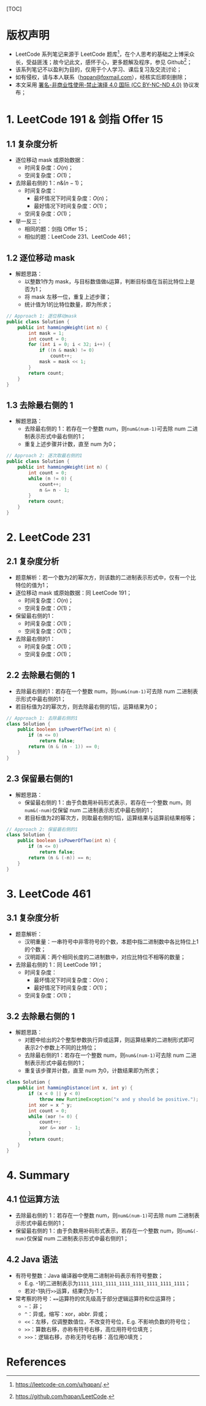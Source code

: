 [TOC]

# 版权声明
- LeetCode 系列笔记来源于 LeetCode 题库[^1]，在个人思考的基础之上博采众长，受益匪浅；故今记此文，感怀于心，更多题解及程序，参见 Github[^2]；
- 该系列笔记不以盈利为目的，仅用于个人学习、课后复习及交流讨论；
- 如有侵权，请与本人联系（hqpan@foxmail.com），经核实后即刻删除；
- 本文采用 [署名-非商业性使用-禁止演绎 4.0 国际 (CC BY-NC-ND 4.0)](https://creativecommons.org/licenses/by-nc-nd/4.0/deed.zh) 协议发布；


# 1. LeetCode 191 & 剑指 Offer 15
## 1.1 复杂度分析
- 逐位移动 mask 或原始数据：
  - 时间复杂度：$O(n)$；
  - 空间复杂度：$O(1)$；
- 去除最右侧的 1：$n\& (n - 1)$；
  - 时间复杂度：
    - 最坏情况下时间复杂度：$O(n)$；
    - 最好情况下时间复杂度：$O(1)$；
  - 空间复杂度：$O(1)$；
- 举一反三：
  - 相同的题：剑指 Offer 15；
  - 相似的题：LeetCode 231、LeetCode 461；

## 1.2 逐位移动 mask
- 解题思路：
  - 以整数1作为 mask，与目标数值做`&`运算，判断目标值在当前比特位上是否为1；
  - 将 mask 左移一位，重复上述步骤；
  - 统计值为1的比特位数量，即为所求；

```java
// Approach 1: 逐位移动mask
public class Solution {
    public int hammingWeight(int n) {
        int mask = 1;
        int count = 0;
        for (int i = 0; i < 32; i++) {
            if ((n & mask) != 0)
                count++;
            mask = mask << 1;
        }
        return count;
    }
}
```

## 1.3 去除最右侧的 1

- 解题思路：
  - 去除最右侧的 1：若存在一个整数 num，则`num&(num-1)`可去除 num 二进制表示形式中最右侧的1；
  - 重复上述步骤并计数，直至 num 为0；

```java
// Approach 2: 逐次取最右侧的1
public class Solution {
    public int hammingWeight(int n) {
        int count = 0;
        while (n != 0) {
            count++;
            n &= n - 1;
        }
        return count;
    }
}
```

# 2. LeetCode 231

## 2.1 复杂度分析

- 题意解析：若一个数为2的幂次方，则该数的二进制表示形式中，仅有一个比特位的值为1；
- 逐位移动 mask 或原始数据：同 LeetCode 191；
  - 时间复杂度：$O(n)$；
  - 空间复杂度：$O(1)$；
- 保留最右侧的1：
  - 时间复杂度：$O(1)$；
  - 空间复杂度：$O(1)$；
- 去除最右侧的1：
  - 时间复杂度：$O(1)$；
  - 空间复杂度：$O(1)$；

## 2.2 去除最右侧的 1

- 去除最右侧的1：若存在一个整数 num，则`num&(num-1)`可去除 num 二进制表示形式中最右侧的1；
- 若目标值为2的幂次方，则去除最右侧的1后，运算结果为0；

```java
// Approach 1: 去除最右侧的1
class Solution {
    public boolean isPowerOfTwo(int n) {
        if (n <= 0)
            return false;
        return (n & (n - 1)) == 0;
    }
}
```

## 2.3 保留最右侧的1

- 解题思路：
  - 保留最右侧的 1：由于负数用补码形式表示，若存在一个整数 num，则`num&(-num)`仅保留 num 二进制表示形式中最右侧的1；
  - 若目标值为2的幂次方，则取最右侧的1后，运算结果与运算前结果相等；

```java
// Approach 2: 保留最右侧的1
class Solution {
    public boolean isPowerOfTwo(int n) {
        if (n <= 0)
            return false;
        return (n & (-n)) == n;
    }
}
```

# 3. LeetCode 461

## 3.1 复杂度分析

- 题意解析：
  - 汉明重量：一串符号中非零符号的个数，本题中指二进制数中各比特位上1的个数；
  - 汉明距离：两个相同长度的二进制数中，对应比特位不相等的数量；
- 去除最右侧的 1：同 LeetCode 191；
  - 时间复杂度：
    - 最坏情况下时间复杂度：$O(n)$；
    - 最好情况下时间复杂度：$O(1)$；
  - 空间复杂度：$O(1)$；

## 3.2 去除最右侧的 1

- 解题思路：
  - 对题中给出的2个整型参数执行异或运算，则运算结果的二进制形式即可表示2个参数上不同的比特位；
  - 去除最右侧的1：若存在一个整数 num，则`num&(num-1)`可去除 num 二进制表示形式中最右侧的1；
  - 重复该步骤并计数，直至 num 为0，计数结果即为所求；

```java
class Solution {
    public int hammingDistance(int x, int y) {
        if (x < 0 || y < 0)
            throw new RuntimeException("x and y should be positive.");
        int xor = x ^ y;
        int count = 0;
        while (xor != 0) {
            count++;
            xor &= xor - 1;            
        }
        return count;
    }
}
```

# 4. Summary

## 4.1 位运算方法

- 去除最右侧的 1：若存在一个整数 num，则`num&(num-1)`可去除 num 二进制表示形式中最右侧的1；
- 保留最右侧的 1：由于负数用补码形式表示，若存在一个整数 num，则`num&(-num)`仅保留 num 二进制表示形式中最右侧的1；

## 4.2 Java 语法

- 有符号整数：Java 编译器中使用二进制补码表示有符号整数；
  - E.g. -1的二进制表示为`1111_1111_1111_1111_1111_1111_1111_1111`；
  - 若对-1执行`>>`运算，结果仍为-1；
- 常考察的符号：`==`运算符的优先级高于部分逻辑运算符和位运算符；
  - `~`：非；
  - `^`：异或，缩写：xor，abbr. 异或；
  - `<<`：左移，仅调整数值位，不改变符号位，E.g. 不影响负数的符号位；
  - `>>`：算数右移，亦称有符号右移，高位用符号位填充；
  - `>>>`：逻辑右移，亦称无符号右移：高位用0填充；

# References

[^1]: https://leetcode-cn.com/u/hqpan/.
[^2]: https://github.com/hqpan/LeetCode.